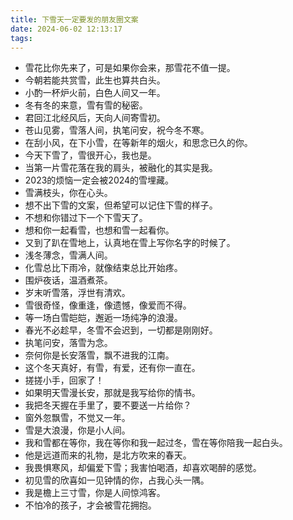 ```yaml
---
title: 下雪天一定要发的朋友圈文案
date: 2024-06-02 12:13:17
tags:
---
```


* 雪花比你先来了，可是如果你会来，那雪花不值一提。
* 今朝若能共赏雪，此生也算共白头。
* 小酌一杯炉火前，白色人间又一年。
* 冬有冬的来意，雪有雪的秘密。
* 君回江北经风后，天向人间寄雪初。
* 苍山见雾，雪落人间，执笔问安，祝今冬不寒。
* 在刮小风，在下小雪，在等新年的烟火，和思念已久的你。
* 今天下雪了，雪很开心，我也是。
* 当第一片雪花落在我的肩头，被融化的其实是我。
* 2023的烦恼一定会被2024的雪埋藏。
* 雪满枝头，你在心头。
* 想不出下雪的文案，但希望可以记住下雪的样子。
* 不想和你错过下一个下雪天了。
* 想和你一起看雪，也想和雪一起看你。
* 又到了趴在雪地上，认真地在雪上写你名字的时候了。
* 浅冬薄念，雪满人间。
* 化雪总比下雨冷，就像结束总比开始疼。
* 围炉夜话，温酒煮茶。
* 岁末听雪落，浮世有清欢。
* 雪很奇怪，像重逢，像遗憾，像爱而不得。
* 等一场白雪皑皑，邂逅一场纯净的浪漫。
* 春光不必趁早，冬雪不会迟到，一切都是刚刚好。
* 执笔问安，落雪为念。
* 奈何你是长安落雪，飘不进我的江南。
* 这个冬天真好，有雪，有爱，还有你一直在。
* 搓搓小手，回家了！
* 如果明天雪漫长安，那就是我写给你的情书。
* 我把冬天握在手里了，要不要送一片给你？
* 窗外忽飘雪，不觉又一年。
* 雪是大浪漫，你是小人间。
* 我和雪都在等你，我在等你和我一起过冬，雪在等你陪我一起白头。
* 他是远道而来的礼物，是北方吹来的春天。
* 我畏惧寒风，却偏爱下雪；我害怕喝酒，却喜欢喝醉的感觉。
* 初见雪的欣喜如一见钟情的你，占我心头一隅。
* 我是檐上三寸雪，你是人间惊鸿客。
* 不怕冷的孩子，才会被雪花拥抱。